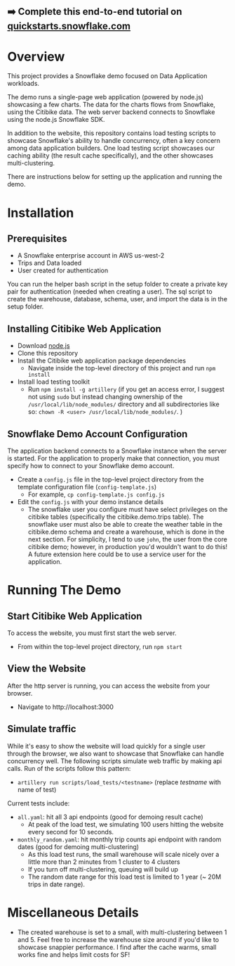 ## ➡️ Complete this end-to-end tutorial on [quickstarts.snowflake.com](https://quickstarts.snowflake.com/guide/data_app/)

# Overview

This project provides a Snowflake demo focused on Data Application workloads.

The demo runs a single-page web application (powered by node.js) showcasing a few charts.  The data for the charts flows from Snowflake, using the Citibike data.  The web server backend connects to Snowflake using the node.js Snowflake SDK.

In addition to the website, this repository contains load testing scripts to showcase Snowflake's ability to handle concurrency, often a key concern among data application builders.  One load testing script showcases our caching ability (the result cache specifically), and the other showcases multi-clustering.

There are instructions below for setting up the application and running the demo.

# Installation

## Prerequisites

- A Snowflake enterprise account in AWS us-west-2 
- Trips and Data loaded 
- User created for authentication

You can run the helper bash script in the setup folder to create a private key pair for authentication (needed when creating a user).
The sql script to create the warehouse, database, schema, user, and import the data is in the setup folder.

## Installing Citibike Web Application
- Download [node.js](https://nodejs.org/en/download/)
- Clone this repository
- Install the Citibike web application package dependencies
  - Navigate inside the top-level directory of this project and run `npm install`
- Install load testing toolkit
  - Run `npm install -g artillery` (if you get an access error, I suggest not using `sudo` but instead changing ownership of the `/usr/local/lib/node_modules/` directory and all subdirectories like so: `chown -R <user> /usr/local/lib/node_modules/`. )

## Snowflake Demo Account Configuration

The application backend connects to a Snowflake instance when the server is started. For the application to properly make that connection, you must specify how to connect to your Snowflake demo account.
- Create a `config.js` file in the top-level project directory from the template configuration file (`config-template.js`)
  - For example, `cp config-template.js config.js`
- Edit the `config.js` with your demo instance details
  - The snowflake user you configure must have select privileges on the citibike tables (specifically the citibike.demo.trips table).  The snowflake user must also be able to create the weather table in the citibike.demo schema and create a warehouse, which is done in the next section.  For simplicity, I tend to use `john`, the user from the core citibike demo; however, in production you'd wouldn't want to do this!  A future extension here could be to use a service user for the application.

# Running The Demo

## Start Citibike Web Application

To access the website, you must first start the web server.
- From within the top-level project directory, run `npm start`

## View the Website

After the http server is running, you can access the website from your browser.
- Navigate to http://localhost:3000

## Simulate traffic

While it's easy to show the website will load quickly for a single user through the browser, we also want to showcase that Snowflake can handle concurrency well.  The following scripts simulate web traffic by making api calls. Run of the scripts follow this pattern:   
- `artillery run scripts/load_tests/<testname>` (replace _testname_ with name of test)

Current tests include:
- `all.yaml`: hit all 3 api endpoints (good for demoing result cache)
  - At peak of the load test, we simulating 100 users hitting the website every second for 10 seconds.
- `monthly_random.yaml`: hit monthly trip counts api endpoint with random dates (good for demoing multi-clustering)
  - As this load test runs, the small warehouse will scale nicely over a little more than 2 minutes from 1 cluster to 4 clusters
  - If you turn off multi-clustering, queuing will build up
  - The random date range for this load test is limited to 1 year (~ 20M trips in date range).

# Miscellaneous Details

- The created warehouse is set to a small, with multi-clustering between 1 and 5.  Feel free to increase the warehouse size around if you'd like to showcase snappier performance.  I find after the cache warms, small works fine and helps limit costs for SF! 

